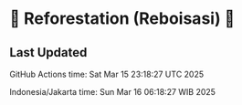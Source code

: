 
# 🌳 Reforestation (Reboisasi) 🌲

## Last Updated

GitHub Actions time: Sat Mar 15 23:18:27 UTC 2025

Indonesia/Jakarta time: Sun Mar 16 06:18:27 WIB 2025
